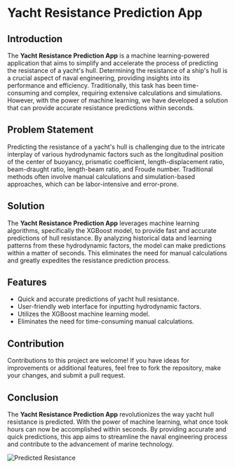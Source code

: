 # Yacht Resistance Prediction App

## Introduction

The **Yacht Resistance Prediction App** is a machine learning-powered application that aims to simplify and accelerate the process of predicting the resistance of a yacht's hull. Determining the resistance of a ship's hull is a crucial aspect of naval engineering, providing insights into its performance and efficiency. Traditionally, this task has been time-consuming and complex, requiring extensive calculations and simulations. However, with the power of machine learning, we have developed a solution that can provide accurate resistance predictions within seconds.

## Problem Statement

Predicting the resistance of a yacht's hull is challenging due to the intricate interplay of various hydrodynamic factors such as the longitudinal position of the center of buoyancy, prismatic coefficient, length-displacement ratio, beam-draught ratio, length-beam ratio, and Froude number. Traditional methods often involve manual calculations and simulation-based approaches, which can be labor-intensive and error-prone.

## Solution

The **Yacht Resistance Prediction App** leverages machine learning algorithms, specifically the XGBoost model, to provide fast and accurate predictions of hull resistance. By analyzing historical data and learning patterns from these hydrodynamic factors, the model can make predictions within a matter of seconds. This eliminates the need for manual calculations and greatly expedites the resistance prediction process.

## Features

- Quick and accurate predictions of yacht hull resistance.
- User-friendly web interface for inputting hydrodynamic factors.
- Utilizes the XGBoost machine learning model.
- Eliminates the need for time-consuming manual calculations.

## Contribution

Contributions to this project are welcome! If you have ideas for improvements or additional features, feel free to fork the repository, make your changes, and submit a pull request.

## Conclusion

The **Yacht Resistance Prediction App** revolutionizes the way yacht hull resistance is predicted. With the power of machine learning, what once took hours can now be accomplished within seconds. By providing accurate and quick predictions, this app aims to streamline the naval engineering process and contribute to the advancement of marine technology.

![Predicted Resistance](https://github.com/your-username/your-repository-name/blob/main/images/predicted_resistance.png)
